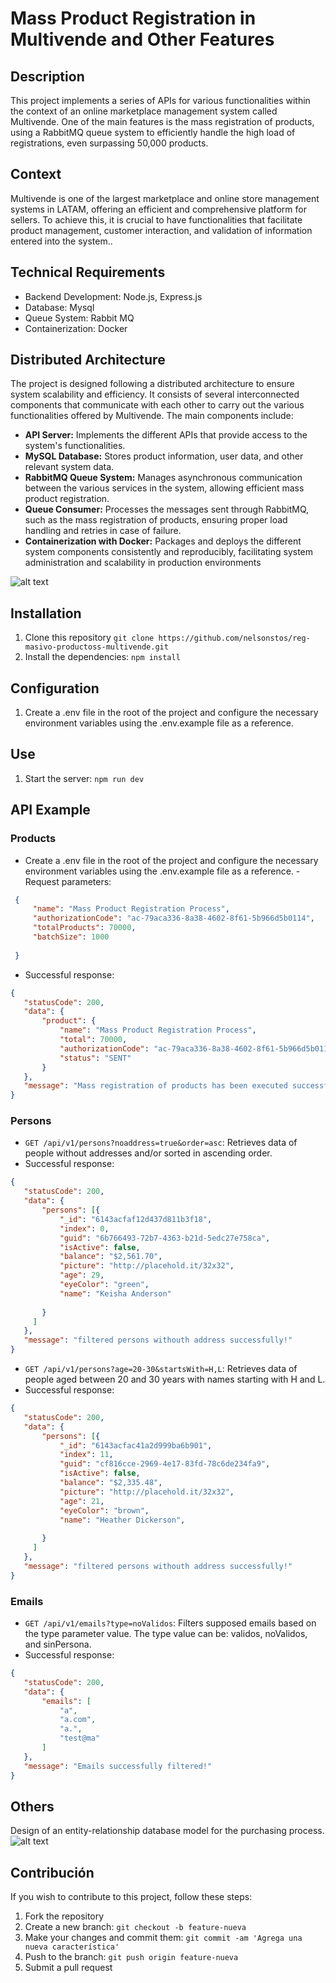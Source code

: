 # Mass Product Registration in Multivende and Other Features

## Description
This project implements a series of APIs for various functionalities within the context of an online marketplace management system called Multivende. One of the main features is the mass registration of products, using a RabbitMQ queue system to efficiently handle the high load of registrations, even surpassing 50,000 products.
## Context
Multivende is one of the largest marketplace and online store management systems in LATAM, offering an efficient and comprehensive platform for sellers. To achieve this, it is crucial to have functionalities that facilitate product management, customer interaction, and validation of information entered into the system..

## Technical Requirements
- Backend Development: Node.js, Express.js
- Database: Mysql
- Queue System: Rabbit MQ
- Containerization: Docker

## Distributed Architecture
The project is designed following a distributed architecture to ensure system scalability and efficiency. It consists of several interconnected components that communicate with each other to carry out the various functionalities offered by Multivende. The main components include:

- **API Server:** Implements the different APIs that provide access to the system's functionalities.
- **MySQL Database:** Stores product information, user data, and other relevant system data.
- **RabbitMQ Queue System:** Manages asynchronous communication between the various services in the system, allowing efficient mass product registration.
- **Queue Consumer:** Processes the messages sent through RabbitMQ, such as the mass registration of products, ensuring proper load handling and retries in case of failure.
- **Containerization with Docker:** Packages and deploys the different system components consistently and reproducibly, facilitating system administration and scalability in production environments

![alt text](/resources/images/Arquitectura.png)


## Installation
1. Clone this repository `git clone https://github.com/nelsonstos/reg-masivo-productoss-multivende.git`
2. Install the dependencies: `npm install`

## Configuration
1. Create a .env file in the root of the project and configure the necessary environment variables using the .env.example file as a reference.

## Use
1. Start the server: `npm run dev`

## API Example
### Products
- Create a .env file in the root of the project and configure the necessary environment variables using the .env.example file as a reference.
-Request parameters:
 ```json
  {
      "name": "Mass Product Registration Process",
      "authorizationCode": "ac-79aca336-8a38-4602-8f61-5b966d5b0114",
      "totalProducts": 70000,
      "batchSize": 1000
      
  }
 ```
- Successful response:
 ```json
 {
    "statusCode": 200,
    "data": {
        "product": {
            "name": "Mass Product Registration Process",
            "total": 70000,
            "authorizationCode": "ac-79aca336-8a38-4602-8f61-5b966d5b0114",
            "status": "SENT"
        }
    },
    "message": "Mass registration of products has been executed successfully!"
}
 ```
### Persons
- `GET /api/v1/persons?noaddress=true&order=asc`: Retrieves data of people without addresses and/or sorted in ascending order.
- Successful response:
 ```json
{
    "statusCode": 200,
    "data": {
        "persons": [{
            "_id": "6143acfaf12d437d811b3f18",
            "index": 0,
            "guid": "6b766493-72b7-4363-b21d-5edc27e758ca",
            "isActive": false,
            "balance": "$2,561.70",
            "picture": "http://placehold.it/32x32",
            "age": 29,
            "eyeColor": "green",
            "name": "Keisha Anderson"
            
        }
      ]
    },
    "message": "filtered persons withouth address successfully!"
}
 ```

- `GET /api/v1/persons?age=20-30&startsWith=H,L`: Retrieves data of people aged between 20 and 30 years with names starting with H and L.
- Successful response:
 ```json
{
    "statusCode": 200,
    "data": {
        "persons": [{
            "_id": "6143acfac41a2d999ba6b901",
            "index": 11,
            "guid": "cf816cce-2969-4e17-83fd-78c6de234fa9",
            "isActive": false,
            "balance": "$2,335.48",
            "picture": "http://placehold.it/32x32",
            "age": 21,
            "eyeColor": "brown",
            "name": "Heather Dickerson",
            
        }
      ]
    },
    "message": "filtered persons withouth address successfully!"
}
 ```
### Emails
- `GET /api/v1/emails?type=noValidos`: Filters supposed emails based on the type parameter value. The type value can be: validos, noValidos, and sinPersona.
- Successful response:
 ```json
{
    "statusCode": 200,
    "data": {
        "emails": [
            "a",
            "a.com",
            "a.",
            "test@ma"
        ]
    },
    "message": "Emails successfully filtered!"
}
 ```
## Others
Design of an entity-relationship database model for the purchasing process.
![alt text](/resources/images/image.png)

## Contribución
If you wish to contribute to this project, follow these steps:
1. Fork the repository
2. Create a new branch: `git checkout -b feature-nueva`
3. Make your changes and commit them: `git commit -am 'Agrega una nueva característica'`
4. Push to the branch: `git push origin feature-nueva`
5. Submit a pull request


